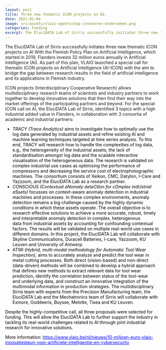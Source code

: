 ```yaml
---
layout: post
title: Three new thematic ICON projects on AI.
date: 2021-01-04
image: src/assets/vlaio-agentschap-innoveren-ondernemen.png
categories: Funding
excerpt: The EluciDATA Lab of Sirris successfully initiates three new thematic ICON projects on AI
---
```


The EluciDATA Lab of Sirris successfully initiates three new thematic ICON projects on AI
With the Flemish Policy Plan on Artificial Intelligence, which started in 2019, Flanders invests 32 million euros annually in Artificial Intelligence (AI). As part of this plan, VLAIO launched a special call for thematic ICON projects on Artificial Intelligence (AI-ICON) with the aim to bridge the gap between research results in the field of artificial intelligence and its applications in Flemish industry.

ICON projects (Interdisciplinary Cooperative Research) allows multidisciplinary research teams of scientists and industry partners to work together to develop innovative solutions that then find their way into the market offerings of the participating partners and beyond. For the special ICON call on AI, the EluciDATA Lab of Sirris, identified 3 topics with a high industrial added value in Flanders, in collaboration with 3 consortia of academic and industrial partners:

<ul>
	<li><span style="color:#000000"><em><span style="color:black">TRACY (Trace Analytics)</span></em>&nbsp;<span style="color:black">aims to&nbsp;</span><span style="color:black">investigate how to&nbsp;</span><span style="color:black">optimally use&nbsp;</span><span style="color:black">the log&nbsp;</span><span style="color:black">data generated by industrial assets </span><span style="color:black">and </span><span style="color:black">refine </span>existing <span style="color:black">AI and machine learning techniques targeted at time series</span><span style="color:black">&nbsp;analysis</span><span style="color:black">.&nbsp;</span><span style="color:black">To this end,&nbsp;</span><span style="color:black">TRACY&nbsp;</span><span style="color:black">will research how&nbsp;</span><span style="color:black">to handle the complexities of log data, e.g., the heterogeneity of the industrial </span><span style="color:black">assets</span><span style="color:black">, the lack of standardisation amongst log data&nbsp;</span><span style="color:black">and</span><span style="color:black">&nbsp;the scalable interactive visualisation of the heterogeneous data. The research is validated on complex industrial use cases as optimising the performance of compressors and decreasing the service cost of&nbsp;electrophotographic machines.&nbsp;</span><span style="color:black">The consortium consists of Xeikon, </span><span style="color:black">CMC, Datylon, I-Care and Yazzoom, and the EluciDATA Lab as a research partner.</span></span></li>
	<li><span style="color:#000000"><em><span style="color:black">CONSCIOUS (</span></em><em><span style="color:black">C</span></em><em><span style="color:black">o</span></em><em><span style="color:black">ntextual aNomaly deteCtIon for cOmplex indUstrial aSsets</span></em><em><span style="color:black">)&nbsp;</span></em><span style="color:black">focusses on c</span><span style="color:black">ontext-aware anomaly detection in&nbsp;</span><span style="color:black">industrial machines and processes. In these complex environments, anomaly detection remains</span><span style="color:black">&nbsp;a big challenge caused by the highly dynamic conditions</span><span style="color:black">&nbsp;in which these assets operate</span><span style="color:black">.&nbsp;The overall objective is to research effective solutions to achieve a more accurate, robust, timely and interpretable anomaly detection in complex, heterogenous data&nbsp;from industrial assets by accounting for confounding contextual factors. The results will be validated on multiple real-world use cases in different </span><span style="color:black">domains.&nbsp;</span><span style="color:black">In this project, the EluciDATA Lab will </span><span style="color:black">collaborate with Skyline Communications, Duracell Batteries, I-care, Yazzoom, KU Leuven and University of Antwerp.</span>&nbsp;</span></li>
	<li><span style="color:#000000"><span style="color:black">ATWI&nbsp;</span><span style="color:black">(<em>H</em></span><em><span style="color:black">ybrid, multi-modal methodology for Automatic Tool Wear Inspection</span></em><em><span style="color:black">)</span></em><em><span style="color:black">,&nbsp;</span></em><span style="color:black">aims to&nbsp;</span><span style="color:black">accurately</span><span style="color:black">&nbsp;analyze and</span><span style="color:black">&nbsp;predict the tool wear in metal cutting processes<em>.&nbsp;</em>Both direct (vision</span><span style="color:black">-based</span><span style="color:black">) and non-direct (data-driven</span><span style="color:black">) methods will be&nbsp;</span><span style="color:black">combined to develop a&nbsp;hybrid&nbsp;approach that defines new methods to&nbsp;extract relevant data for tool wear prediction, identif</span><span style="color:black">y the</span><span style="color:black">&nbsp;correlation between status of the tool-wear and&nbsp;</span><span style="color:black">underlying data</span><span style="color:black">, and construct an innovative integration of&nbsp;</span><span style="color:black">the multimodal&nbsp;</span><span style="color:black">information in production</span><span style="color:black">&nbsp;strategies</span><span style="color:black">.&nbsp;</span><span style="color:black">The multidisciplinary Sirris team with experts from the Precision Manufacturing team, the EluciDATA Lab and the Mechatronics team of Sirris will collaborate with Exmore,&nbsp;</span><span style="color:black">Goddeeris</span><span style="color:black">, Buysse, Melotte, Tisea and KU Leuven.</span></span></li>
</ul>

<p><span style="color:#000000"><span style="color:black">Despite </span><span style="color:black">the highly-competitive call, all three proposals were selected </span><span style="color:black">for funding. This will allow the EluciDATA Lab to further support the industry in tackling its real-world challenges related to AI through joint industrial research for innovative solutions.</span></span></p>

<p><span style="color:#000000"><span style="color:black">More information: <a href="https://eur03.safelinks.protection.outlook.com/?url=https%3A%2F%2Fwww.vlaio.be%2Fnl%2Fnieuws%2F10-miljoen-euro-vlaio-innovatiesteun-voor-artificiele-intelligentie-en-cybersecurity&amp;data=04%7C01%7Ckevin.vanvaerenbergh%40sirris.be%7Cede7163b015e484d82c508d8b0a9bf06%7Cd4c1d712e8c24fdfabce18805891b5b0%7C1%7C0%7C637453590392079614%7CUnknown%7CTWFpbGZsb3d8eyJWIjoiMC4wLjAwMDAiLCJQIjoiV2luMzIiLCJBTiI6Ik1haWwiLCJXVCI6Mn0%3D%7C1000&amp;sdata=E8Woqgp7FN3o5T312TUQEIotw3pZJlYKzxjiPSW9358%3D&amp;reserved=0" style="color:blue; text-decoration:underline">https://www.vlaio.be/nl/nieuws/10-miljoen-euro-vlaio-innovatiesteun-voor-artificiele-intelligentie-en-cybersecurity</a></span></span></p>
